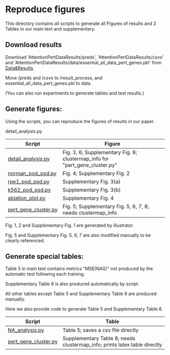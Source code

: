 # Reproduce figures

This directory contains all scripts to generate all Figures of results and 2 Tables in our main text and supplementary.

## Download results

Download 'AttentionPertDataResults/preds', 'AttentionPertDataResults/csvs' and 'AttentionPertDataResults/data/essential_all_data_pert_genes.pkl' from [Data&Results](https://mbzuaiac-my.sharepoint.com/:f:/g/personal/ding_bai_mbzuai_ac_ae/EuIsFdWM1WtKqdt-NnMkwjMBAeH4bA41mghaY5Zz6LToKA?e=fL9U58).

Move /preds and /csvs to /result_process, and essential_all_data_pert_genes.pkl to data.

(You can also run experiments to generate tables and test results.)

## Generate figures:

Using the scripts, you can reproduce the figures of results in our paper.

detail_analysis.py

| Script | Figure |
|-----------------|-------------|
| [detail_analysis.py](detail_analysis.py) | Fig. 3, 6; Supplementary Fig. 9; clustermap_info for "pert_gene_cluster.py" |
| [norman_pod_psd.py](norman_pod_psd.py) | Fig. 4; Supplementary Fig. 2 |
| [rpe1_pod_psd.py](rpe1_pod_psd.py) | Supplementary Fig. 3(a) |
| [k562_pod_psd.py](k562_pod_psd.py) | Supplementary Fig. 3(b) |
| [ablation_plot.py](ablation_plot.py) | Supplementary Fig. 4 |
| [pert_gene_cluster.py](pert_gene_cluster.py) | Fig. 5; Supplementary Fig. 5, 6, 7, 8; needs clustermap_info |

Fig. 1, 2 and Supplementary Fig. 1 are generated by illustrator. 

Fig. 5 and Supplementary Fig. 5, 6, 7 are also modified manually to be clearly referenced.

## Generate special tables:

Table 5 in main text contains metrics "MSE(NAG)" not produced by the automatic test following each training. 

Supplementary Table 8 is also produced automatically by script.

All other tables except Table 5 and Supplementary Table 9 are produced manually. 

Here we also provide code to generate Table 5 and Supplementary Table 8.

| Script | Table |
|-----------------|-------------|
| [NA_analysis.py](NA_analysis.py) | Table 5; saves a csv file directly |
| [pert_gene_cluster.py](pert_gene_cluster.py) | Supplementary Table 8; needs clustermap_info; prints latex table directly |


